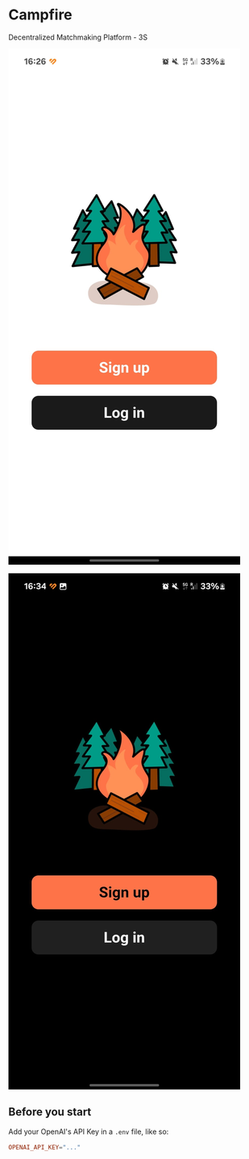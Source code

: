 # Campfire

Decentralized Matchmaking Platform - 3S

![Screenshot - light mode](img_light.jpeg)

![Screenshot - dark mode](img_dark.jpeg)

## Before you start
Add your OpenAI's API Key in a `.env` file, like so:
```conf
OPENAI_API_KEY="..."
```
